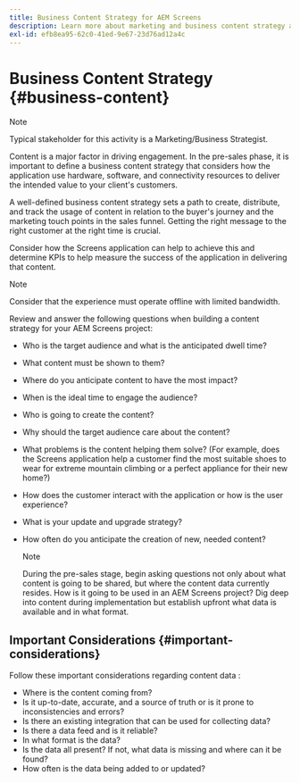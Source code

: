 ```yaml
---
title: Business Content Strategy for AEM Screens
description: Learn more about marketing and business content strategy as it relates to AEM Screens.
exl-id: efb8ea95-62c0-41ed-9e67-23d76ad12a4c
---
```

# Business Content Strategy {#business-content}

>[!NOTE]
>
>Typical stakeholder for this activity is a Marketing/Business Strategist.

Content is a major factor in driving engagement. In the pre-sales phase, it is important to define a business content strategy that considers how the application use hardware, software, and connectivity resources to deliver the intended value to your client's customers.

A well-defined business content strategy sets a path to create, distribute, and track the usage of content in relation to the buyer's journey and the marketing touch points in the sales funnel. Getting the right message to the right customer at the right time is crucial. 

Consider how the Screens application can help to achieve this and determine KPIs to help measure the success of the application in delivering that content.

>[!NOTE]
>
>Consider that the experience must operate offline with limited bandwidth.

Review and answer the following questions when building a content strategy for your AEM Screens project:

* Who is the target audience and what is the anticipated dwell time?
* What content must be shown to them?
* Where do you anticipate content to have the most impact?
* When is the ideal time to engage the audience?
* Who is going to create the content?
* Why should the target audience care about the content?
* What problems is the content helping them solve? (For example, does the Screens application help a customer find the most suitable shoes to wear for extreme mountain climbing or a perfect appliance for their new home?)
* How does the customer interact with the application or how is the user experience?
* What is your update and upgrade strategy?
* How often do you anticipate the creation of new, needed content?

  >[!NOTE]
  >
  >During the pre-sales stage, begin asking questions not only about what content is going to be shared, but where the content data currently resides. How is it going to be used in an AEM Screens project? Dig deep into content during implementation but establish upfront what data is available and in what format.

## Important Considerations {#important-considerations}

Follow these important considerations regarding content data :

* Where is the content coming from?
* Is it up-to-date, accurate, and a source of truth or is it prone to inconsistencies and errors?
* Is there an existing integration that can be used for collecting data? 
* Is there a data feed and is it reliable?
* In what format is the data?
* Is the data all present? If not, what data is missing and where can it be found?
* How often is the data being added to or updated?
